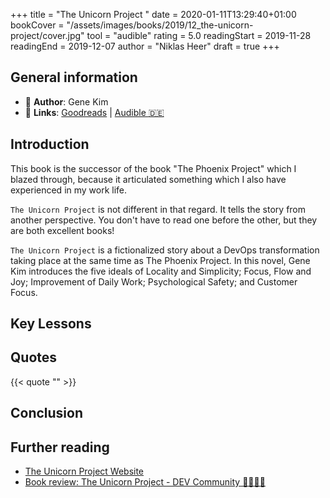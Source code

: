 +++
title = "The Unicorn Project "
date = 2020-01-11T13:29:40+01:00
bookCover = "/assets/images/books/2019/12_the-unicorn-project/cover.jpg"
tool = "audible"
rating = 5.0
readingStart = 2019-11-28
readingEnd = 2019-12-07
author = "Niklas Heer"
draft = true
+++

## General information

- :bust_in_silhouette: **Author**: Gene Kim
- :link: **Links**: [Goodreads](https://www.goodreads.com/book/show/44333183-the-unicorn-project) | [Audible :de:](https://www.audible.de/pd/The-Unicorn-Project-Hoerbuch/B0812BRNTJ)

## Introduction

This book is the successor of the book "The Phoenix Project" which I blazed through, because it articulated something which I also have experienced in my work life.

`The Unicorn Project` is not different in that regard. It tells the story from another perspective. You don't have to read one before the other, but they are both excellent books!

`The Unicorn Project` is a fictionalized story about a DevOps transformation taking place at the same time as The Phoenix Project. In this novel, Gene Kim introduces the five ideals of Locality and Simplicity; Focus, Flow and Joy; Improvement of Daily Work; Psychological Safety; and Customer Focus.

## Key Lessons

## Quotes

{{< quote "" >}}

## Conclusion

## Further reading

- [The Unicorn Project Website](https://itrevolution.com/the-unicorn-project/)
- [Book review: The Unicorn Project - DEV Community 👩‍💻👨‍💻](https://dev.to/raoulmeyer/book-review-the-unicorn-project-j95)
